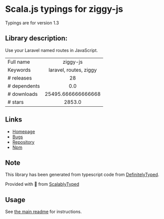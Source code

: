 
# Scala.js typings for ziggy-js

Typings are for version 1.3

## Library description:
Use your Laravel named routes in JavaScript.

|                    |                 |
| ------------------ | :-------------: |
| Full name          | ziggy-js |
| Keywords           | laravel, routes, ziggy |
| # releases         | 28 |
| # dependents       | 0.0 |
| # downloads        | 25495.666666666668 |
| # stars            | 2853.0 |

## Links
- [Homepage](https://github.com/tighten/ziggy)
- [Bugs](https://github.com/tighten/ziggy/issues)
- [Repository](https://github.com/tighten/ziggy)
- [Npm](https://www.npmjs.com/package/ziggy-js)
    


## Note
This library has been generated from typescript code from [DefinitelyTyped](https://definitelytyped.org).

Provided with :purple_heart: from [ScalablyTyped](https://github.com/oyvindberg/ScalablyTyped)

## Usage
See [the main readme](../../readme.md) for instructions.


